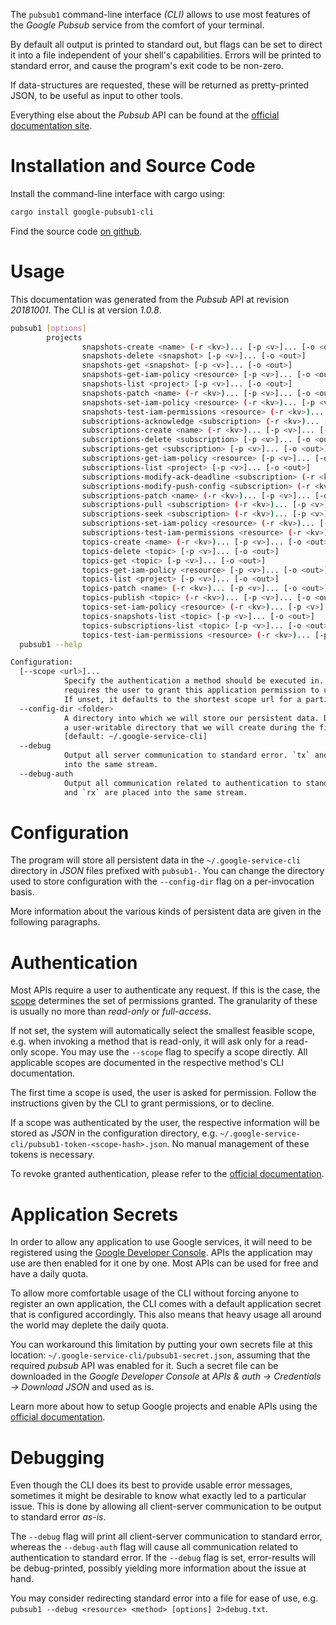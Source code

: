 <!---
DO NOT EDIT !
This file was generated automatically from 'src/mako/cli/README.md.mako'
DO NOT EDIT !
-->
The `pubsub1` command-line interface *(CLI)* allows to use most features of the *Google Pubsub* service from the comfort of your terminal.

By default all output is printed to standard out, but flags can be set to direct it into a file independent of your shell's
capabilities. Errors will be printed to standard error, and cause the program's exit code to be non-zero.

If data-structures are requested, these will be returned as pretty-printed JSON, to be useful as input to other tools.

Everything else about the *Pubsub* API can be found at the
[official documentation site](https://cloud.google.com/pubsub/docs).

# Installation and Source Code

Install the command-line interface with cargo using:

```bash
cargo install google-pubsub1-cli
```

Find the source code [on github](https://github.com/Byron/google-apis-rs/tree/master/gen/pubsub1-cli).

# Usage

This documentation was generated from the *Pubsub* API at revision *20181001*. The CLI is at version *1.0.8*.

```bash
pubsub1 [options]
        projects
                snapshots-create <name> (-r <kv>)... [-p <v>]... [-o <out>]
                snapshots-delete <snapshot> [-p <v>]... [-o <out>]
                snapshots-get <snapshot> [-p <v>]... [-o <out>]
                snapshots-get-iam-policy <resource> [-p <v>]... [-o <out>]
                snapshots-list <project> [-p <v>]... [-o <out>]
                snapshots-patch <name> (-r <kv>)... [-p <v>]... [-o <out>]
                snapshots-set-iam-policy <resource> (-r <kv>)... [-p <v>]... [-o <out>]
                snapshots-test-iam-permissions <resource> (-r <kv>)... [-p <v>]... [-o <out>]
                subscriptions-acknowledge <subscription> (-r <kv>)... [-p <v>]... [-o <out>]
                subscriptions-create <name> (-r <kv>)... [-p <v>]... [-o <out>]
                subscriptions-delete <subscription> [-p <v>]... [-o <out>]
                subscriptions-get <subscription> [-p <v>]... [-o <out>]
                subscriptions-get-iam-policy <resource> [-p <v>]... [-o <out>]
                subscriptions-list <project> [-p <v>]... [-o <out>]
                subscriptions-modify-ack-deadline <subscription> (-r <kv>)... [-p <v>]... [-o <out>]
                subscriptions-modify-push-config <subscription> (-r <kv>)... [-p <v>]... [-o <out>]
                subscriptions-patch <name> (-r <kv>)... [-p <v>]... [-o <out>]
                subscriptions-pull <subscription> (-r <kv>)... [-p <v>]... [-o <out>]
                subscriptions-seek <subscription> (-r <kv>)... [-p <v>]... [-o <out>]
                subscriptions-set-iam-policy <resource> (-r <kv>)... [-p <v>]... [-o <out>]
                subscriptions-test-iam-permissions <resource> (-r <kv>)... [-p <v>]... [-o <out>]
                topics-create <name> (-r <kv>)... [-p <v>]... [-o <out>]
                topics-delete <topic> [-p <v>]... [-o <out>]
                topics-get <topic> [-p <v>]... [-o <out>]
                topics-get-iam-policy <resource> [-p <v>]... [-o <out>]
                topics-list <project> [-p <v>]... [-o <out>]
                topics-patch <name> (-r <kv>)... [-p <v>]... [-o <out>]
                topics-publish <topic> (-r <kv>)... [-p <v>]... [-o <out>]
                topics-set-iam-policy <resource> (-r <kv>)... [-p <v>]... [-o <out>]
                topics-snapshots-list <topic> [-p <v>]... [-o <out>]
                topics-subscriptions-list <topic> [-p <v>]... [-o <out>]
                topics-test-iam-permissions <resource> (-r <kv>)... [-p <v>]... [-o <out>]
  pubsub1 --help

Configuration:
  [--scope <url>]...
            Specify the authentication a method should be executed in. Each scope
            requires the user to grant this application permission to use it.
            If unset, it defaults to the shortest scope url for a particular method.
  --config-dir <folder>
            A directory into which we will store our persistent data. Defaults to
            a user-writable directory that we will create during the first invocation.
            [default: ~/.google-service-cli]
  --debug
            Output all server communication to standard error. `tx` and `rx` are placed
            into the same stream.
  --debug-auth
            Output all communication related to authentication to standard error. `tx`
            and `rx` are placed into the same stream.

```

# Configuration

The program will store all persistent data in the `~/.google-service-cli` directory in *JSON* files prefixed with `pubsub1-`.  You can change the directory used to store configuration with the `--config-dir` flag on a per-invocation basis.

More information about the various kinds of persistent data are given in the following paragraphs.

# Authentication

Most APIs require a user to authenticate any request. If this is the case, the [scope][scopes] determines the 
set of permissions granted. The granularity of these is usually no more than *read-only* or *full-access*.

If not set, the system will automatically select the smallest feasible scope, e.g. when invoking a
method that is read-only, it will ask only for a read-only scope. 
You may use the `--scope` flag to specify a scope directly. 
All applicable scopes are documented in the respective method's CLI documentation.

The first time a scope is used, the user is asked for permission. Follow the instructions given 
by the CLI to grant permissions, or to decline.

If a scope was authenticated by the user, the respective information will be stored as *JSON* in the configuration
directory, e.g. `~/.google-service-cli/pubsub1-token-<scope-hash>.json`. No manual management of these tokens
is necessary.

To revoke granted authentication, please refer to the [official documentation][revoke-access].

# Application Secrets

In order to allow any application to use Google services, it will need to be registered using the 
[Google Developer Console][google-dev-console]. APIs the application may use are then enabled for it
one by one. Most APIs can be used for free and have a daily quota.

To allow more comfortable usage of the CLI without forcing anyone to register an own application, the CLI
comes with a default application secret that is configured accordingly. This also means that heavy usage
all around the world may deplete the daily quota.

You can workaround this limitation by putting your own secrets file at this location: 
`~/.google-service-cli/pubsub1-secret.json`, assuming that the required *pubsub* API 
was enabled for it. Such a secret file can be downloaded in the *Google Developer Console* at 
*APIs & auth -> Credentials -> Download JSON* and used as is.

Learn more about how to setup Google projects and enable APIs using the [official documentation][google-project-new].


# Debugging

Even though the CLI does its best to provide usable error messages, sometimes it might be desirable to know
what exactly led to a particular issue. This is done by allowing all client-server communication to be 
output to standard error *as-is*.

The `--debug` flag will print all client-server communication to standard error, whereas the `--debug-auth` flag
will cause all communication related to authentication to standard error.
If the `--debug` flag is set, error-results will be debug-printed, possibly yielding more information about the 
issue at hand.

You may consider redirecting standard error into a file for ease of use, e.g. `pubsub1 --debug <resource> <method> [options] 2>debug.txt`.


[scopes]: https://developers.google.com/+/api/oauth#scopes
[revoke-access]: http://webapps.stackexchange.com/a/30849
[google-dev-console]: https://console.developers.google.com/
[google-project-new]: https://developers.google.com/console/help/new/